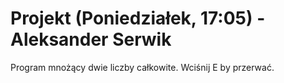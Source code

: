 # Projekt (Poniedziałek, 17:05) - Aleksander Serwik
 Program mnożący dwie liczby całkowite. Wciśnij E by przerwać.
